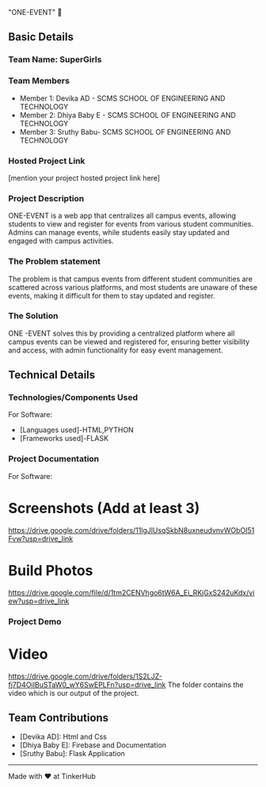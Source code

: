 "ONE-EVENT" 🎯


## Basic Details
### Team Name: SuperGirls


### Team Members
- Member 1: Devika AD - SCMS SCHOOL OF ENGINEERING AND TECHNOLOGY
- Member 2: Dhiya Baby E - SCMS SCHOOL OF ENGINEERING AND TECHNOLOGY
- Member 3: Sruthy Babu- SCMS SCHOOL OF ENGINEERING AND TECHNOLOGY

### Hosted Project Link
[mention your project hosted project link here]

### Project Description
ONE-EVENT is a web app that centralizes all campus events, allowing students to view and register for events from various student communities. Admins can manage events, while students easily stay updated and engaged with campus activities.

### The Problem statement
The problem is that campus events from different student communities are scattered across various platforms, and most students are unaware of these events, making it difficult for them to stay updated and register. 

### The Solution
ONE -EVENT solves this by providing a centralized platform where all campus events can be viewed and registered for, ensuring better visibility and access, with admin functionality for easy event management.

## Technical Details
### Technologies/Components Used
For Software:
- [Languages used]-HTML,PYTHON
- [Frameworks used]-FLASK





### Project Documentation
For Software:

# Screenshots (Add at least 3)
https://drive.google.com/drive/folders/11lgJlUsqSkbN8uxneudvnvWObOI51Fvw?usp=drive_link

# Build Photos
https://drive.google.com/file/d/1tm2CENVhgo6tW6A_Ei_RKjGxS242uKdx/view?usp=drive_link


### Project Demo
# Video
https://drive.google.com/drive/folders/1S2LJZ-fj7D4OiIBuSTaW0_wY6SwEPLFn?usp=drive_link
The folder contains the video which is our output of the project.

## Team Contributions
- [Devika AD]: Html and Css
- [Dhiya Baby E]: Firebase and Documentation
- [Sruthy Babu]: Flask Application

---
Made with ❤️ at TinkerHub
